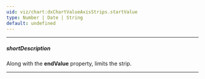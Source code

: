 ```yaml
---
uid: viz/chart:dxChartValueAxisStrips.startValue
type: Number | Date | String
default: undefined
---
```

---
##### shortDescription
Along with the **endValue** property, limits the strip.

---

